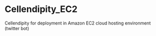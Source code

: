 # Cellendipity_EC2
Cellendipity for deployment in Amazon EC2 cloud hosting environment (twitter bot)
